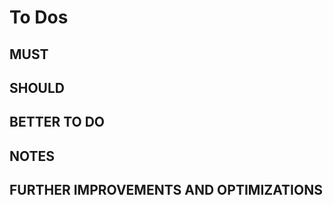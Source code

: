 # To Dos

## MUST

## SHOULD

## BETTER TO DO


## NOTES


## FURTHER IMPROVEMENTS AND OPTIMIZATIONS
